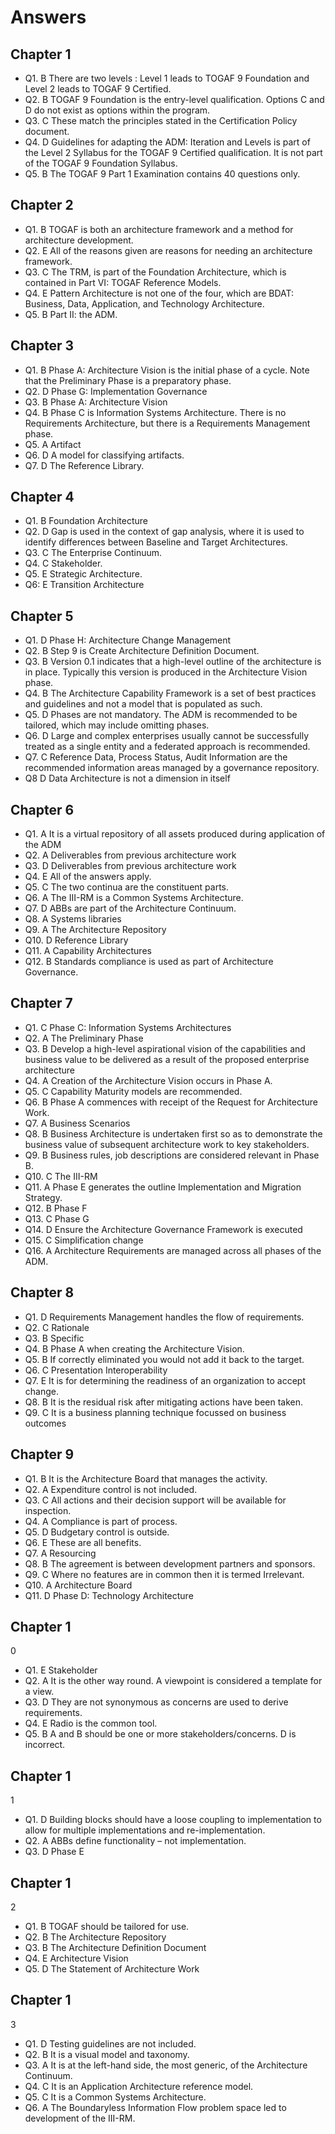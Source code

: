 # Answers

## 
## Chapter 1


- Q1. B There are two levels : Level 1 leads to TOGAF 9 Foundation and Level 2 leads to TOGAF 9 Certified.
- Q2. B TOGAF 9 Foundation is the entry-level qualification. Options C and D do not exist as options within the program.
- Q3. C These match the principles stated in the Certification Policy document.
- Q4. D Guidelines for adapting the ADM: Iteration and Levels is part of the Level 2 Syllabus for the TOGAF 9 Certified qualification. It is not part of the TOGAF 9 Foundation Syllabus.
- Q5. B The TOGAF 9 Part 1 Examination contains 40 questions only.

## Chapter 2

- Q1. B TOGAF is both an architecture framework and a method for architecture development.
- Q2. E All of the reasons given are reasons for needing an architecture framework.
- Q3. C The TRM, is part of the Foundation Architecture, which is contained in Part VI: TOGAF Reference Models.
- Q4. E Pattern Architecture is not one of the four, which are BDAT: Business, Data, Application, and Technology Architecture.
- Q5. B Part II: the ADM.

## Chapter 3

- Q1. B Phase A: Architecture Vision is the initial phase of a cycle. Note that the Preliminary Phase is a preparatory phase.
- Q2. D Phase G: Implementation Governance
- Q3. B Phase A: Architecture Vision
- Q4. B Phase C is Information Systems Architecture. There is no Requirements Architecture, but there is a Requirements Management phase.
- Q5. A Artifact
- Q6. D A model for classifying artifacts.
- Q7. D The Reference Library.

## Chapter 4

- Q1. B Foundation Architecture
- Q2. D Gap is used in the context of gap analysis, where it is used to identify differences between Baseline and Target Architectures.
- Q3. C The Enterprise Continuum.
- Q4. C Stakeholder.
- Q5. E Strategic Architecture.
- Q6: E Transition Architecture

## Chapter 5

- Q1. D Phase H: Architecture Change Management
- Q2. B Step 9 is Create Architecture Definition Document.
- Q3. B Version 0.1 indicates that a high-level outline of the architecture is in place. Typically this version is produced in the Architecture Vision phase.
- Q4. B The Architecture Capability Framework is a set of best practices and guidelines and not a model that is populated as such.
- Q5. D Phases are not mandatory. The ADM is recommended to be tailored, which may include omitting phases.
- Q6. D Large and complex enterprises usually cannot be successfully treated as a single entity and a federated approach is recommended.
- Q7. C Reference Data, Process Status, Audit Information are the recommended information areas managed by a governance repository.
- Q8 D Data Architecture is not a dimension in itself

## Chapter 6

- Q1. A It is a virtual repository of all assets produced during application of the ADM
- Q2. A Deliverables from previous architecture work
- Q3. D Deliverables from previous architecture work
- Q4. E All of the answers apply.
- Q5. C The two continua are the constituent parts.
- Q6. A The III-RM is a Common Systems Architecture.
- Q7. D ABBs are part of the Architecture Continuum.
- Q8. A Systems libraries
- Q9. A The Architecture Repository
- Q10. D Reference Library
- Q11. A Capability Architectures
- Q12. B Standards compliance is used as part of Architecture Governance.

## Chapter 7

- Q1. C Phase C: Information Systems Architectures
- Q2. A The Preliminary Phase
- Q3. B Develop a high-level aspirational vision of the capabilities and business value to be delivered as a result of the proposed enterprise architecture
- Q4. A Creation of the Architecture Vision occurs in Phase A.
- Q5. C Capability Maturity models are recommended.
- Q6. B Phase A commences with receipt of the Request for Architecture Work.
- Q7. A Business Scenarios
- Q8. B Business Architecture is undertaken first so as to demonstrate the business value of subsequent architecture work to key stakeholders.
- Q9. B Business rules, job descriptions are considered relevant in Phase B.
- Q10. C The III-RM
- Q11. A Phase E generates the outline Implementation and Migration Strategy.
- Q12. B Phase F
- Q13. C Phase G
- Q14. D Ensure the Architecture Governance Framework is executed
- Q15. C Simplification change
- Q16. A Architecture Requirements are managed across all phases of the ADM.

## Chapter 8

- Q1. D Requirements Management handles the flow of requirements.
- Q2. C Rationale
- Q3. B Specific
- Q4. B Phase A when creating the Architecture Vision.
- Q5. B If correctly eliminated you would not add it back to the target.
- Q6. C Presentation Interoperability
- Q7. E It is for determining the readiness of an organization to accept change.
- Q8. B It is the residual risk after mitigating actions have been taken.
- Q9. C It is a business planning technique focussed on business outcomes

## Chapter 9

- Q1. B It is the Architecture Board that manages the activity.
- Q2. A Expenditure control is not included.
- Q3. C All actions and their decision support will be available for inspection.
- Q4. A Compliance is part of process.
- Q5. D Budgetary control is outside.
- Q6. E These are all benefits.
- Q7. A Resourcing
- Q8. B The agreement is between development partners and sponsors.
- Q9. C Where no features are in common then it is termed Irrelevant.
- Q10. A Architecture Board
- Q11. D Phase D: Technology Architecture

## Chapter 1
0
- Q1. E Stakeholder
- Q2. A It is the other way round. A viewpoint is considered a template for a view.
- Q3. D They are not synonymous as concerns are used to derive requirements.
- Q4. E Radio is the common tool.
- Q5. B A and B should be one or more stakeholders/concerns. D is incorrect.

## Chapter 1
1
- Q1. D Building blocks should have a loose coupling to implementation to allow for multiple implementations and re-implementation.
- Q2. A ABBs define functionality – not implementation.
- Q3. D Phase E

## Chapter 1
2
- Q1. B TOGAF should be tailored for use.
- Q2. B The Architecture Repository
- Q3. B The Architecture Definition Document
- Q4. E Architecture Vision
- Q5. D The Statement of Architecture Work

## Chapter 1
3
- Q1. D Testing guidelines are not included.
- Q2. B It is a visual model and taxonomy.
- Q3. A It is at the left-hand side, the most generic, of the Architecture Continuum.
- Q4. C It is an Application Architecture reference model.
- Q5. C It is a Common Systems Architecture.
- Q6. A The Boundaryless Information Flow problem space led to development of the III-RM.